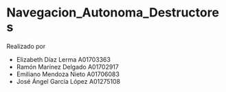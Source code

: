 # Navegacion_Autonoma_Destructores
Realizado por

* Elizabeth Díaz Lerma A01703363
* Ramón Marínez Delgado A01702917
* Emiliano Mendoza Nieto A01706083
* José Ángel García López A01275108

